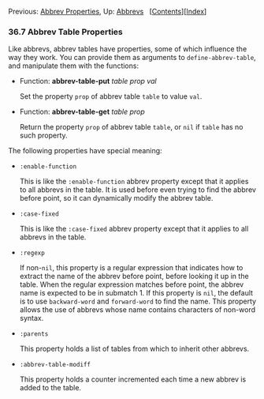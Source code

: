 <!-- This is the GNU Emacs Lisp Reference Manual
corresponding to Emacs version 27.2.

Copyright (C) 1990-1996, 1998-2021 Free Software Foundation,
Inc.

Permission is granted to copy, distribute and/or modify this document
under the terms of the GNU Free Documentation License, Version 1.3 or
any later version published by the Free Software Foundation; with the
Invariant Sections being "GNU General Public License," with the
Front-Cover Texts being "A GNU Manual," and with the Back-Cover
Texts as in (a) below.  A copy of the license is included in the
section entitled "GNU Free Documentation License."

(a) The FSF's Back-Cover Text is: "You have the freedom to copy and
modify this GNU manual.  Buying copies from the FSF supports it in
developing GNU and promoting software freedom." -->

<!-- Created by GNU Texinfo 6.7, http://www.gnu.org/software/texinfo/ -->

Previous: [Abbrev Properties](Abbrev-Properties.html), Up: [Abbrevs](Abbrevs.html)   \[[Contents](index.html#SEC_Contents "Table of contents")]\[[Index](Index.html "Index")]

### 36.7 Abbrev Table Properties

Like abbrevs, abbrev tables have properties, some of which influence the way they work. You can provide them as arguments to `define-abbrev-table`, and manipulate them with the functions:

*   Function: **abbrev-table-put** *table prop val*

    Set the property `prop` of abbrev table `table` to value `val`.

<!---->

*   Function: **abbrev-table-get** *table prop*

    Return the property `prop` of abbrev table `table`, or `nil` if `table` has no such property.

The following properties have special meaning:

*   `:enable-function`

    This is like the `:enable-function` abbrev property except that it applies to all abbrevs in the table. It is used before even trying to find the abbrev before point, so it can dynamically modify the abbrev table.

*   `:case-fixed`

    This is like the `:case-fixed` abbrev property except that it applies to all abbrevs in the table.

*   `:regexp`

    If non-`nil`, this property is a regular expression that indicates how to extract the name of the abbrev before point, before looking it up in the table. When the regular expression matches before point, the abbrev name is expected to be in submatch 1. If this property is `nil`, the default is to use `backward-word` and `forward-word` to find the name. This property allows the use of abbrevs whose name contains characters of non-word syntax.

*   `:parents`

    This property holds a list of tables from which to inherit other abbrevs.

*   `:abbrev-table-modiff`

    This property holds a counter incremented each time a new abbrev is added to the table.
